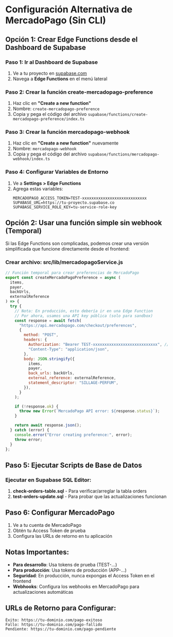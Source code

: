 # Configuración Alternativa de MercadoPago (Sin CLI)

## Opción 1: Crear Edge Functions desde el Dashboard de Supabase

### Paso 1: Ir al Dashboard de Supabase

1. Ve a tu proyecto en [supabase.com](https://supabase.com)
2. Navega a **Edge Functions** en el menú lateral

### Paso 2: Crear la función create-mercadopago-preference

1. Haz clic en **"Create a new function"**
2. Nombre: `create-mercadopago-preference`
3. Copia y pega el código del archivo `supabase/functions/create-mercadopago-preference/index.ts`

### Paso 3: Crear la función mercadopago-webhook

1. Haz clic en **"Create a new function"** nuevamente
2. Nombre: `mercadopago-webhook`
3. Copia y pega el código del archivo `supabase/functions/mercadopago-webhook/index.ts`

### Paso 4: Configurar Variables de Entorno

1. Ve a **Settings > Edge Functions**
2. Agrega estas variables:
   ```
   MERCADOPAGO_ACCESS_TOKEN=TEST-xxxxxxxxxxxxxxxxxxxxxxxxxxxx
   SUPABASE_URL=https://tu-proyecto.supabase.co
   SUPABASE_SERVICE_ROLE_KEY=tu-service-role-key
   ```

## Opción 2: Usar una función simple sin webhook (Temporal)

Si las Edge Functions son complicadas, podemos crear una versión simplificada que funcione directamente desde el frontend:

### Crear archivo: src/lib/mercadopagoService.js

```javascript
// Función temporal para crear preferencias de MercadoPago
export const createMercadoPagoPreference = async (
  items,
  payer,
  backUrls,
  externalReference
) => {
  try {
    // Nota: En producción, esto debería ir en una Edge Function
    // Por ahora, usamos una API key pública (solo para sandbox)
    const response = await fetch(
      "https://api.mercadopago.com/checkout/preferences",
      {
        method: "POST",
        headers: {
          Authorization: "Bearer TEST-xxxxxxxxxxxxxxxxxxxxxxxxxxxx", // Tu token de prueba
          "Content-Type": "application/json",
        },
        body: JSON.stringify({
          items,
          payer,
          back_urls: backUrls,
          external_reference: externalReference,
          statement_descriptor: "SILLAGE-PERFUM",
        }),
      }
    );

    if (!response.ok) {
      throw new Error(`MercadoPago API error: ${response.status}`);
    }

    return await response.json();
  } catch (error) {
    console.error("Error creating preference:", error);
    throw error;
  }
};
```

## Paso 5: Ejecutar Scripts de Base de Datos

### Ejecutar en Supabase SQL Editor:

1. **check-orders-table.sql** - Para verificar/arreglar la tabla orders
2. **test-orders-update.sql** - Para probar que las actualizaciones funcionan

## Paso 6: Configurar MercadoPago

1. Ve a tu cuenta de MercadoPago
2. Obtén tu Access Token de prueba
3. Configura las URLs de retorno en tu aplicación

## Notas Importantes:

- **Para desarrollo**: Usa tokens de prueba (TEST-...)
- **Para producción**: Usa tokens de producción (APP-...)
- **Seguridad**: En producción, nunca expongas el Access Token en el frontend
- **Webhooks**: Configura los webhooks en MercadoPago para actualizaciones automáticas

## URLs de Retorno para Configurar:

```
Éxito: https://tu-dominio.com/pago-exitoso
Fallo: https://tu-dominio.com/pago-fallido
Pendiente: https://tu-dominio.com/pago-pendiente
```
